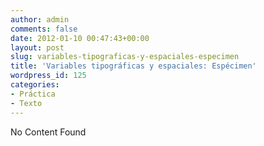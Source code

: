 ```yaml
---
author: admin
comments: false
date: 2012-01-10 00:47:43+00:00
layout: post
slug: variables-tipograficas-y-espaciales-especimen
title: 'Variables tipográficas y espaciales: Espécimen'
wordpress_id: 125
categories:
- Práctica
- Texto
---
```


No Content Found
